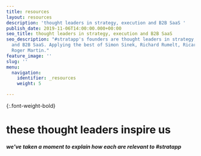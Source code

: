 ```yaml
---
title: resources
layout: resources
description: 'thought leaders in strategy, execution and B2B SaaS '
publish_date: 2019-11-06T14:00:00.000+00:00
seo_title: thought leaders in strategy, execution and B2B SaaS
seo_description: "#stratapp's founders are thought leaders in strategy, execution
  and B2B SaaS. Applying the best of Simon Sinek, Richard Rumelt, Ricardo Semler and
  Roger Martin."
feature_image: ''
slug: ''
menu:
  navigation:
    identifier: _resources
    weight: 5

---
```

{:.font-weight-bold}

# these thought leaders inspire us

##### we've taken a moment to explain how each are relevant to #stratapp